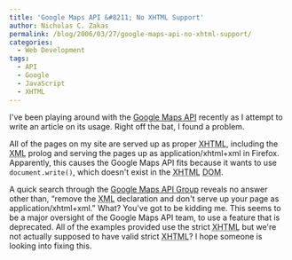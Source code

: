 ```yaml
---
title: 'Google Maps API &#8211; No XHTML Support'
author: Nicholas C. Zakas
permalink: /blog/2006/03/27/google-maps-api-no-xhtml-support/
categories:
  - Web Development
tags:
  - API
  - Google
  - JavaScript
  - XHTML
---
```

I've been playing around with the <a title="Google Maps API" rel="external" href="http://www.google.com/apis/maps/">Google Maps API</a> recently as I attempt to write an article on its usage. Right off the bat, I found a problem.

All of the pages on my site are served up as proper <acronym title="eXtensible Hyper Text Markup Language">XHTML</acronym>, including the <acronym title="eXtensible Markup Language">XML</acronym> prolog and serving the pages up as application/xhtml+xml in Firefox. Apparently, this causes the Google Maps API fits because it wants to use `document.write()`, which doesn't exist in the <acronym title="eXtensible Hyper Text Markup Language">XHTML</acronym> <acronym title="Document Object Model">DOM</acronym>.

A quick search through the <a title="Google Maps API Group" rel="external" href="http://groups.google.com/group/Google-Maps?lnk=rgu">Google Maps API Group</a> reveals no answer other than, &#8220;remove the <acronym title="eXtensible Markup Language">XML</acronym> declaration and don't serve up your page as application/xhtml+xml.&#8221; What? You've got to be kidding me. This seems to be a major oversight of the Google Maps API team, to use a feature that is deprecated. All of the examples provided use the strict <acronym title="eXtensible Hyper Text Markup Language">XHTML</acronym> but we're not actually supposed to have valid strict <acronym title="eXtensible Hyper Text Markup Language">XHTML</acronym>? I hope someone is looking into fixing this.
